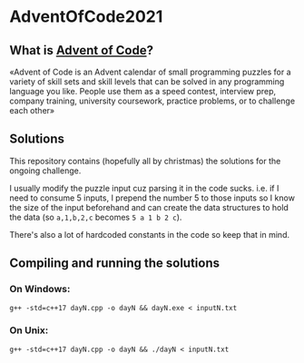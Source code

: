 # AdventOfCode2021
## What is [Advent of Code](https://adventofcode.com/about)?
«Advent of Code is an Advent calendar of small programming puzzles for a variety of skill sets and skill levels that can be solved in any programming language you like. People use them as a speed contest, interview prep, company training, university coursework, practice problems, or to challenge each other»

## Solutions
This repository contains (hopefully all by christmas) the solutions for the ongoing challenge.

I usually modify the puzzle input cuz parsing it in the code sucks. i.e. if I need to consume 5 inputs, I prepend the number 5 to those inputs so I know the size of the input beforehand and can create the data structures to hold the data (so ```a,1,b,2,c``` becomes ```5 a 1 b 2 c```).

There's also a lot of hardcoded constants in the code so keep that in mind.

## Compiling and running the solutions
### On Windows:
```g++ -std=c++17 dayN.cpp -o dayN && dayN.exe < inputN.txt```

### On Unix:
```g++ -std=c++17 dayN.cpp -o dayN && ./dayN < inputN.txt```
